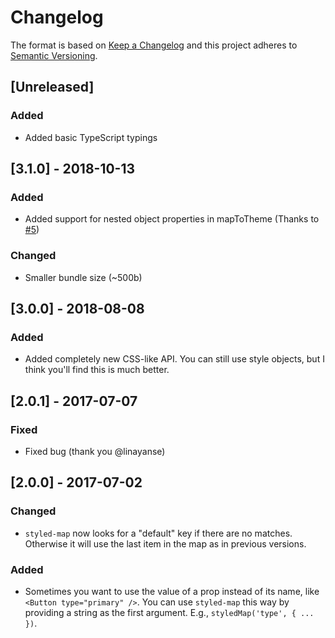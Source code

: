 # Changelog

The format is based on [Keep a Changelog](http://keepachangelog.com/en/1.0.0/)
and this project adheres to [Semantic Versioning](http://semver.org/spec/v2.0.0.html).

## [Unreleased]
### Added
- Added basic TypeScript typings

## [3.1.0] - 2018-10-13
### Added
- Added support for nested object properties in mapToTheme (Thanks to [#5](https://github.com/scf4/styled-map/pull/5))
### Changed
- Smaller bundle size (~500b)

## [3.0.0] - 2018-08-08
### Added
- Added completely new CSS-like API. You can still use style objects, but I think you'll find this is much better.

## [2.0.1] - 2017-07-07
### Fixed
- Fixed bug (thank you @linayanse)

## [2.0.0] - 2017-07-02
### Changed
- `styled-map` now looks for a "default" key if there are no matches. Otherwise it will use the last item in the map as in previous versions.

### Added
- Sometimes you want to use the value of a prop instead of its name, like `<Button type="primary" />`. You can use `styled-map` this way by providing a string as the first argument. E.g., `styledMap('type', { ... })`.
